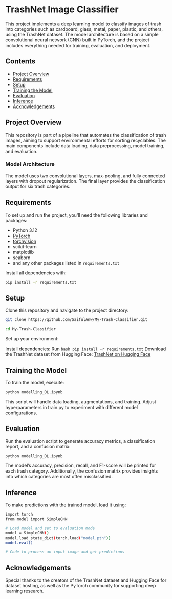 # TrashNet Image Classifier

This project implements a deep learning model to classify images of trash into categories such as cardboard, glass, metal, paper, plastic, and others, using the TrashNet dataset. The model architecture is based on a simple convolutional neural network (CNN) built in PyTorch, and the project includes everything needed for training, evaluation, and deployment.

## Contents

- [Project Overview](#project-overview)
- [Requirements](#requirements)
- [Setup](#setup)
- [Training the Model](#training-the-model)
- [Evaluation](#evaluation)
- [Inference](#inference)
- [Acknowledgements](#acknowledgements)

## Project Overview

This repository is part of a pipeline that automates the classification of trash images, aiming to support environmental efforts for sorting recyclables. The main components include data loading, data preprocessing, model training, and evaluation.

### Model Architecture

The model uses two convolutional layers, max-pooling, and fully connected layers with dropout regularization. The final layer provides the classification output for six trash categories.

## Requirements

To set up and run the project, you'll need the following libraries and packages:

- Python 3.12
- [PyTorch](https://pytorch.org/)
- [torchvision](https://pytorch.org/vision/stable/index.html)
- scikit-learn
- matplotlib
- seaborn
- and any other packages listed in `requirements.txt`

Install all dependencies with:

```bash
pip install -r requirements.txt
```

## Setup
Clone this repository and navigate to the project directory:
```bash
git clone https://github.com/SaifulAnw/My-Trash-Classifier.git
```
```bash
cd My-Trash-Classifier
```
Set up your environment:

Install dependencies: Run ```bash pip install -r requirements.txt```
Download the TrashNet dataset from Hugging Face: [TrashNet on Hugging Face](https://huggingface.co/datasets/garythung/trashnet)

## Training the Model
To train the model, execute:
```bash
python modelling_DL.ipynb
```
This script will handle data loading, augmentations, and training. Adjust hyperparameters in train.py to experiment with different model configurations.

## Evaluation
Run the evaluation script to generate accuracy metrics, a classification report, and a confusion matrix:
```bash
python modelling_DL.ipynb
```
The model’s accuracy, precision, recall, and F1-score will be printed for each trash category. Additionally, the confusion matrix provides insights into which categories are most often misclassified.

## Inference
To make predictions with the trained model, load it using:
```bash
import torch
from model import SimpleCNN

# Load model and set to evaluation mode
model = SimpleCNN()
model.load_state_dict(torch.load("model.pth"))
model.eval()

# Code to process an input image and get predictions
```

## Acknowledgements
Special thanks to the creators of the TrashNet dataset and Hugging Face for dataset hosting, as well as the PyTorch community for supporting deep learning research.

